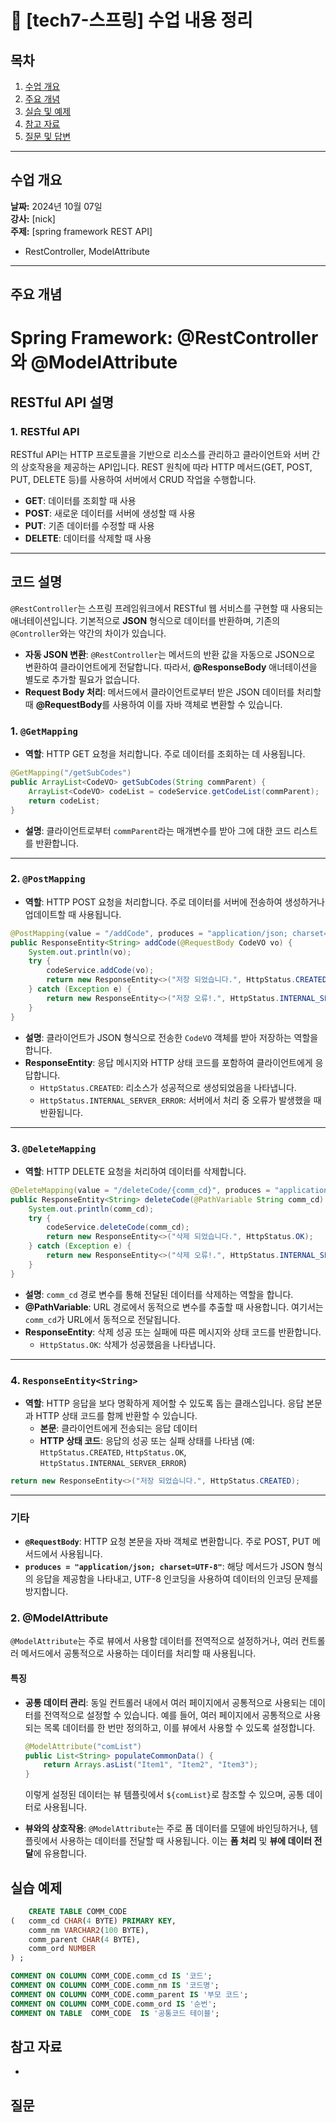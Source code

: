 # 📘 [tech7-스프링] 수업 내용 정리

## 목차
1. [수업 개요](#수업-개요)
2. [주요 개념](#주요-개념)
3. [실습 및 예제](#실습-및-예제)
4. [참고 자료](#참고-자료)
5. [질문 및 답변](#질문-및-답변)

---

## 수업 개요
**날짜:** 2024년 10월 07일  
**강사:** [nick]  
**주제:** [spring framework REST API]  

 - RestController, ModelAttribute

---
<!-- ![spring](./img/spring.svg) -->

## 주요 개념


# Spring Framework: @RestController와 @ModelAttribute

## RESTful API 설명

### 1. RESTful API
RESTful API는 HTTP 프로토콜을 기반으로 리소스를 관리하고 클라이언트와 서버 간의 상호작용을 제공하는 API입니다. REST 원칙에 따라 HTTP 메서드(GET, POST, PUT, DELETE 등)를 사용하여 서버에서 CRUD 작업을 수행합니다. 

- **GET**: 데이터를 조회할 때 사용
- **POST**: 새로운 데이터를 서버에 생성할 때 사용
- **PUT**: 기존 데이터를 수정할 때 사용
- **DELETE**: 데이터를 삭제할 때 사용

---

## 코드 설명

`@RestController`는 스프링 프레임워크에서 RESTful 웹 서비스를 구현할 때 사용되는 애너테이션입니다. 기본적으로 **JSON** 형식으로 데이터를 반환하며, 기존의 `@Controller`와는 약간의 차이가 있습니다.
- **자동 JSON 변환**: `@RestController`는 메서드의 반환 값을 자동으로 JSON으로 변환하여 클라이언트에게 전달합니다. 따라서, **@ResponseBody** 애너테이션을 별도로 추가할 필요가 없습니다.
- **Request Body 처리**: 메서드에서 클라이언트로부터 받은 JSON 데이터를 처리할 때 **@RequestBody**를 사용하여 이를 자바 객체로 변환할 수 있습니다.


### 1. `@GetMapping`  
- **역할**: HTTP GET 요청을 처리합니다. 주로 데이터를 조회하는 데 사용됩니다.  
```java
@GetMapping("/getSubCodes")
public ArrayList<CodeVO> getSubCodes(String commParent) {
    ArrayList<CodeVO> codeList = codeService.getCodeList(commParent);
    return codeList;
}
```
- **설명**: 클라이언트로부터 `commParent`라는 매개변수를 받아 그에 대한 코드 리스트를 반환합니다.

---

### 2. `@PostMapping`
- **역할**: HTTP POST 요청을 처리합니다. 주로 데이터를 서버에 전송하여 생성하거나 업데이트할 때 사용됩니다.  
```java
@PostMapping(value = "/addCode", produces = "application/json; charset=UTF-8")
public ResponseEntity<String> addCode(@RequestBody CodeVO vo) {
    System.out.println(vo);
    try {
        codeService.addCode(vo);
        return new ResponseEntity<>("저장 되었습니다.", HttpStatus.CREATED);
    } catch (Exception e) {
        return new ResponseEntity<>("저장 오류!.", HttpStatus.INTERNAL_SERVER_ERROR);
    }
}
```
- **설명**: 클라이언트가 JSON 형식으로 전송한 `CodeVO` 객체를 받아 저장하는 역할을 합니다.  
- **ResponseEntity**: 응답 메시지와 HTTP 상태 코드를 포함하여 클라이언트에게 응답합니다.
    - `HttpStatus.CREATED`: 리소스가 성공적으로 생성되었음을 나타냅니다.
    - `HttpStatus.INTERNAL_SERVER_ERROR`: 서버에서 처리 중 오류가 발생했을 때 반환됩니다.

---

### 3. `@DeleteMapping`
- **역할**: HTTP DELETE 요청을 처리하여 데이터를 삭제합니다.  
```java
@DeleteMapping(value = "/deleteCode/{comm_cd}", produces = "application/json; charset=UTF-8")
public ResponseEntity<String> deleteCode(@PathVariable String comm_cd) {
    System.out.println(comm_cd);
    try {
        codeService.deleteCode(comm_cd);
        return new ResponseEntity<>("삭제 되었습니다.", HttpStatus.OK);
    } catch (Exception e) {
        return new ResponseEntity<>("삭제 오류!.", HttpStatus.INTERNAL_SERVER_ERROR);
    }
}
```
- **설명**: `comm_cd` 경로 변수를 통해 전달된 데이터를 삭제하는 역할을 합니다.  
- **@PathVariable**: URL 경로에서 동적으로 변수를 추출할 때 사용합니다. 여기서는 `comm_cd`가 URL에서 동적으로 전달됩니다.  
- **ResponseEntity**: 삭제 성공 또는 실패에 따른 메시지와 상태 코드를 반환합니다.
    - `HttpStatus.OK`: 삭제가 성공했음을 나타냅니다.

---

### 4. `ResponseEntity<String>`
- **역할**: HTTP 응답을 보다 명확하게 제어할 수 있도록 돕는 클래스입니다. 응답 본문과 HTTP 상태 코드를 함께 반환할 수 있습니다.
    - **본문**: 클라이언트에게 전송되는 응답 데이터
    - **HTTP 상태 코드**: 응답의 성공 또는 실패 상태를 나타냄 (예: `HttpStatus.CREATED`, `HttpStatus.OK`, `HttpStatus.INTERNAL_SERVER_ERROR`)
```java
return new ResponseEntity<>("저장 되었습니다.", HttpStatus.CREATED);
```

---

### 기타
- **`@RequestBody`**: HTTP 요청 본문을 자바 객체로 변환합니다. 주로 POST, PUT 메서드에서 사용됩니다.
- **`produces = "application/json; charset=UTF-8"`**: 해당 메서드가 JSON 형식의 응답을 제공함을 나타내고, UTF-8 인코딩을 사용하여 데이터의 인코딩 문제를 방지합니다.


### 2. @ModelAttribute
`@ModelAttribute`는 주로 뷰에서 사용할 데이터를 전역적으로 설정하거나, 여러 컨트롤러 메서드에서 공통적으로 사용하는 데이터를 처리할 때 사용됩니다.

#### 특징
- **공통 데이터 관리**: 동일 컨트롤러 내에서 여러 페이지에서 공통적으로 사용되는 데이터를 전역적으로 설정할 수 있습니다. 예를 들어, 여러 페이지에서 공통적으로 사용되는 목록 데이터를 한 번만 정의하고, 이를 뷰에서 사용할 수 있도록 설정합니다.
  ```java
  @ModelAttribute("comList")
  public List<String> populateCommonData() {
      return Arrays.asList("Item1", "Item2", "Item3");
  }
  ```
  이렇게 설정된 데이터는 뷰 템플릿에서 `${comList}`로 참조할 수 있으며, 공통 데이터로 사용됩니다.
  
- **뷰와의 상호작용**: `@ModelAttribute`는 주로 폼 데이터를 모델에 바인딩하거나, 템플릿에서 사용하는 데이터를 전달할 때 사용됩니다. 이는 **폼 처리** 및 **뷰에 데이터 전달**에 유용합니다.




## 실습 예제 

```sql
    CREATE TABLE COMM_CODE 
(	comm_cd CHAR(4 BYTE) PRIMARY KEY, 
    comm_nm VARCHAR2(100 BYTE), 
    comm_parent CHAR(4 BYTE), 
    comm_ord NUMBER
) ;

COMMENT ON COLUMN COMM_CODE.comm_cd IS '코드';
COMMENT ON COLUMN COMM_CODE.comm_nm IS '코드명';
COMMENT ON COLUMN COMM_CODE.comm_parent IS '부모 코드';
COMMENT ON COLUMN COMM_CODE.comm_ord IS '순번';
COMMENT ON TABLE  COMM_CODE  IS '공통코드 테이블';
```

## 참고 자료

- 

## 질문 




